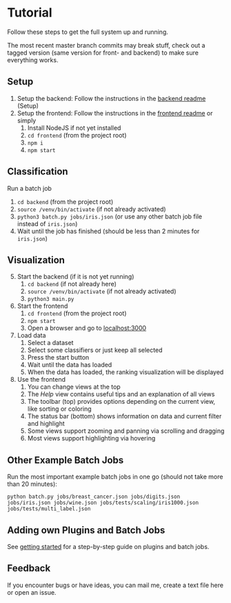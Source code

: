 # Tutorial

Follow these steps to get the full system up and running.

The most recent master branch commits may break stuff, check out a tagged version (same version for front- and backend) to make sure everything works.

## Setup

1. Setup the backend: Follow the instructions in the [backend readme](../backend/README.md) (Setup)
2. Setup the frontend: Follow the instructions in the [frontend readme](../frontend/README.md) or simply
   1. Install NodeJS if not yet installed
   2. `cd frontend` (from the project root)
   3. `npm i`
   4. `npm start`

## Classification

Run a batch job

1. `cd backend` (from the project root)
2. `source /venv/bin/activate` (if not already activated)
3. `python3 batch.py jobs/iris.json` (or use any other batch job file instead of `iris.json`)
4. Wait until the job has finished (should be less than 2 minutes for `iris.json`)

## Visualization

5. Start the backend (if it is not yet running)
   1. `cd backend` (if not already here)
   2. `source /venv/bin/activate` (if not already activated)
   3. `python3 main.py`
6. Start the frontend
   1. `cd frontend` (from the project root)
   2. `npm start`
   3. Open a browser and go to [localhost:3000](http://localhost:3000/)
7. Load data
   1. Select a dataset
   2. Select some classifiers or just keep all selected
   3. Press the start button
   4. Wait until the data has loaded
   5. When the data has loaded, the ranking visualization will be displayed
8. Use the frontend
   1. You can change views at the top
   2. The *Help* view contains useful tips and an explanation of all views
   3. The toolbar (top) provides options depending on the current view, like sorting or coloring
   4. The status bar (bottom) shows information on data and current filter and highlight
   5. Some views support zooming and panning via scrolling and dragging
   6. Most views support highlighting via hovering

## Other Example Batch Jobs

Run the most important example batch jobs in one go (should not take more than 20 minutes):

```batch
python batch.py jobs/breast_cancer.json jobs/digits.json jobs/iris.json jobs/wine.json jobs/tests/scaling/iris1000.json jobs/tests/multi_label.json
```

## Adding own Plugins and Batch Jobs

See [getting started](./getting_started.md) for a step-by-step guide on plugins and batch jobs.

## Feedback

If you encounter bugs or have ideas, you can mail me, create a text file here or open an issue.
